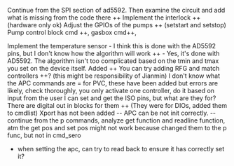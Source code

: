 Continue from the SPI section of ad5592. Then examine the circuit and add what is missing from the code there ++
Implement the interlock ++ (hardware only ok)
Adjust the GPIOs of the pumps ++ (setstart and setstop)
Pump control block cmd ++, gasbox cmd++,


Implement the temperature sensor - I think this is done with the AD5592 pins, but I don't know how the algorithm will work ++
	- Yes, it's done with AD5592. The algorithm isn't too complicated based on the tmin and tmax you set on the device itself. Added ++
You can try adding RFG and match controllers ++? (this might be responsibility of Jianmin)
I don't know what the APC commands are = for PVC, these have been added but errors are likely, check thoroughly, you only activate one controller, do it based on input from the user
I can set and get the ISO pins, but what are they for? There are digital out in blocks for them ++ (They were for DIOs, added them to cmdlist)
Xport has not been added --
APC can be not init correctly. -- continue from the p commands, analyze get function and readline function, atm the get pos and set pos might not work because changed them to the p func, but not in cmd_sero
- when setting the apc, can try to read back to ensure it has correctly set it?